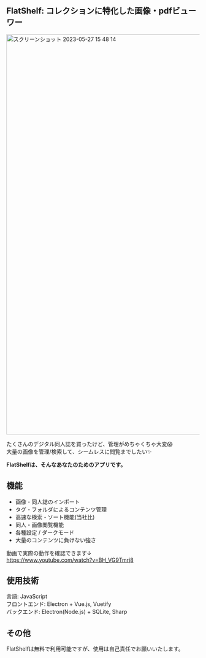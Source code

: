 ## FlatShelf: コレクションに特化した画像・pdfビューワー
<img width="1045" alt="スクリーンショット 2023-05-27 15 48 14" src="https://github.com/yugoka/FlatShelf/assets/84565188/e252803a-54fe-41ae-8f45-15d97790d864">

たくさんのデジタル同人誌を買ったけど、管理がめちゃくちゃ大変😱<br>
大量の画像を管理/検索して、シームレスに閲覧までしたい✨<br>

<strong>FlatShelfは、そんなあなたのためのアプリです。</strong>


## 機能
- 画像・同人誌のインポート
- タグ・フォルダによるコンテンツ管理
- 高速な検索・ソート機能(当社比)
- 同人・画像閲覧機能
- 各種設定 / ダークモード
- 大量のコンテンツに負けない強さ

動画で実際の動作を確認できます↓<br>
https://www.youtube.com/watch?v=BH_VG9Tmrj8

## 使用技術
言語: JavaScript<br>
フロントエンド: Electron + Vue.js, Vuetify<br>
バックエンド: Electron(Node.js) + SQLite, Sharp<br>

## その他
FlatShelfは無料で利用可能ですが、使用は自己責任でお願いいたします。
